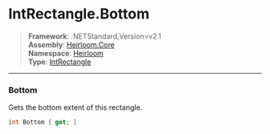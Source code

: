 # IntRectangle.Bottom

> **Framework**: .NETStandard,Version=v2.1  
> **Assembly**: [Heirloom.Core][0]  
> **Namespace**: [Heirloom][0]  
> **Type**: [IntRectangle][1]  

--------------------------------------------------------------------------------

### Bottom

Gets the bottom extent of this rectangle.

```cs
int Bottom { get; }
```

[0]: ../Heirloom.Core.md
[1]: Heirloom.IntRectangle.md
